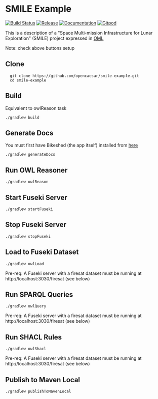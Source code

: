 # SMILE Example

[![Build Status](https://travis-ci.org/opencaesar/smile-example.svg?branch=master)](https://travis-ci.org/opencaesar/smile-example)
[![Release](https://img.shields.io/github/v/tag/opencaesar/smile-example?label=release)](https://github.com/opencaesar/smile-example/releases/latest)
[![Documentation](https://img.shields.io/badge/Documentation-HTML-orange)](https://opencaesar.github.io/smile-example/) 
[![Gitpod](https://img.shields.io/badge/gitpod-open-blue?logo=gitpod)](https://gitpod.io/#https://github.com/opencaesar/smile-example) 

This is a description of a "Space Multi-mission Infrastructure for Lunar Exploration" (SMILE) project expressed in [OML](https://github.com/opencaesar/oml)

Note: check above buttons setup

## Clone
```
  git clone https://github.com/opencaesar/smile-example.git
  cd smile-example
```

## Build
Equivalent to owlReason task
```
./gradlew build
```

## Generate Docs
You must first have Bikeshed (the app itself) installed from [here](https://tabatkins.github.io/bikeshed/#install-final)
```
./gradlew generateDocs
```

## Run OWL Reasoner
```
./gradlew owlReason
```

## Start Fuseki Server
```
./gradlew startFuseki
```

## Stop Fuseki Server
```
./gradlew stopFuseki
```

## Load to Fuseki Dataset
```
./gradlew owlLoad
```
Pre-req: A Fuseki server with a firesat dataset must be running at http://localhost:3030/firesat (see below)  

## Run SPARQL Queries
```
./gradlew owlQuery
```
Pre-req: A Fuseki server with a firesat dataset must be running at http://localhost:3030/firesat (see below)  

## Run SHACL Rules
```
./gradlew owlShacl
```
Pre-req: A Fuseki server with a firesat dataset must be running at http://localhost:3030/firesat (see below) 

## Publish to Maven Local
```
./gradlew publishToMavenLocal
```
